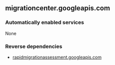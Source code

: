## migrationcenter.googleapis.com

### Automatically enabled services

None

### Reverse dependencies

* [rapidmigrationassessment.googleapis.com](../rapidmigrationassessment.googleapis.com/)
